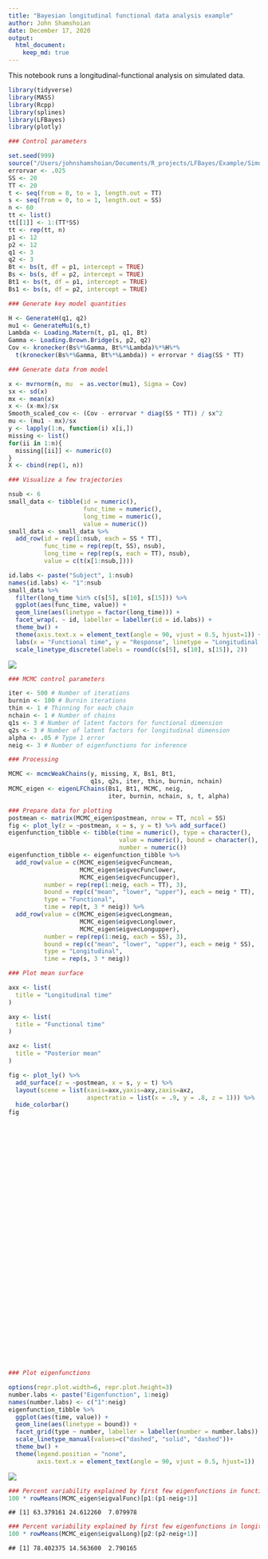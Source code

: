 ```yaml
---
title: "Bayesian longitudinal functional data analysis example"
author: John Shamshoian
date: December 17, 2020
output: 
  html_document:
    keep_md: true
---
```


This notebook runs a longitudinal-functional analysis on simulated data.


```r
library(tidyverse)
library(MASS)
library(Rcpp)
library(splines)
library(LFBayes)
library(plotly)
```


```r
### Control parameters

set.seed(999)
source("/Users/johnshamshoian/Documents/R_projects/LFBayes/Example/Simulation_funcs.R")
errorvar <- .025
SS <- 20
TT <- 20
t <- seq(from = 0, to = 1, length.out = TT)
s <- seq(from = 0, to = 1, length.out = SS)
n <- 60
tt <- list()
tt[[1]] <- 1:(TT*SS)
tt <- rep(tt, n)
p1 <- 12
p2 <- 12
q1 <- 3
q2 <- 3
Bt <- bs(t, df = p1, intercept = TRUE)
Bs <- bs(s, df = p2, intercept = TRUE)
Bt1 <- bs(t, df = p1, intercept = TRUE)
Bs1 <- bs(s, df = p2, intercept = TRUE)
```


```r
### Generate key model quantities

H <- GenerateH(q1, q2)
mu1 <- GenerateMu1(s,t)
Lambda <- Loading.Matern(t, p1, q1, Bt)
Gamma <- Loading.Brown.Bridge(s, p2, q2)
Cov <- kronecker(Bs%*%Gamma, Bt%*%Lambda)%*%H%*%
  t(kronecker(Bs%*%Gamma, Bt%*%Lambda)) + errorvar * diag(SS * TT)
```


```r
### Generate data from model

x <- mvrnorm(n, mu  = as.vector(mu1), Sigma = Cov)
sx <- sd(x)
mx <- mean(x)
x <- (x-mx)/sx
Smooth_scaled_cov <- (Cov - errorvar * diag(SS * TT)) / sx^2
mu <- (mu1 - mx)/sx
y <- lapply(1:n, function(i) x[i,])
missing <- list()
for(ii in 1:n){
  missing[[ii]] <- numeric(0)
}
X <- cbind(rep(1, n))
```


```r
### Visualize a few trajectories

nsub <- 6
small_data <- tibble(id = numeric(),
                     func_time = numeric(),
                     long_time = numeric(),
                     value = numeric())
small_data <- small_data %>% 
  add_row(id = rep(1:nsub, each = SS * TT),
          func_time = rep(rep(t, SS), nsub),
          long_time = rep(rep(s, each = TT), nsub),
          value = c(t(x[1:nsub,])))

id.labs <- paste("Subject", 1:nsub)
names(id.labs) <- "1":nsub
small_data %>%
  filter(long_time %in% c(s[5], s[10], s[15])) %>%
  ggplot(aes(func_time, value)) +
  geom_line(aes(linetype = factor(long_time))) +
  facet_wrap(. ~ id, labeller = labeller(id = id.labs)) + 
  theme_bw() +
  theme(axis.text.x = element_text(angle = 90, vjust = 0.5, hjust=1)) + 
  labs(x = "Functional time", y = "Response", linetype = "Longitudinal time") +
  scale_linetype_discrete(labels = round(c(s[5], s[10], s[15]), 2))
```

![](example_files/figure-html/unnamed-chunk-5-1.png)<!-- -->

```r
### MCMC control parameters

iter <- 500 # Number of iterations
burnin <- 100 # Burnin iterations
thin <- 1 # Thinning for each chain
nchain <- 1 # Number of chains
q1s <- 3 # Number of latent factors for functional dimension
q2s <- 3 # Number of latent factors for longitudinal dimension
alpha <- .05 # Type 1 error
neig <- 3 # Number of eigenfunctions for inference
```


```r
### Processing

MCMC <- mcmcWeakChains(y, missing, X, Bs1, Bt1,
                       q1s, q2s, iter, thin, burnin, nchain)
MCMC_eigen <- eigenLFChains(Bs1, Bt1, MCMC, neig,
                            iter, burnin, nchain, s, t, alpha)
```


```r
### Prepare data for plotting
postmean <- matrix(MCMC_eigen$postmean, nrow = TT, ncol = SS)
fig <- plot_ly(z = ~postmean, x = s, y = t) %>% add_surface()
eigenfunction_tibble <- tibble(time = numeric(), type = character(),
                               value = numeric(), bound = character(),
                               number = numeric())
eigenfunction_tibble <- eigenfunction_tibble %>%
  add_row(value = c(MCMC_eigen$eigvecFuncmean,
                    MCMC_eigen$eigvecFunclower,
                    MCMC_eigen$eigvecFuncupper),
          number = rep(rep(1:neig, each = TT), 3),
          bound = rep(c("mean", "lower", "upper"), each = neig * TT),
          type = "Functional",
          time = rep(t, 3 * neig)) %>%
  add_row(value = c(MCMC_eigen$eigvecLongmean,
                    MCMC_eigen$eigvecLonglower,
                    MCMC_eigen$eigvecLongupper),
          number = rep(rep(1:neig, each = SS), 3),
          bound = rep(c("mean", "lower", "upper"), each = neig * SS),
          type = "Longitudinal",
          time = rep(s, 3 * neig))
```


```r
### Plot mean surface

axx <- list(
  title = "Longitudinal time"
)

axy <- list(
  title = "Functional time"
)

axz <- list(
  title = "Posterior mean"
)

fig <- plot_ly() %>%
  add_surface(z = ~postmean, x = s, y = t) %>%
  layout(scene = list(xaxis=axx,yaxis=axy,zaxis=axz,
                      aspectratio = list(x = .9, y = .8, z = 1))) %>%
  hide_colorbar()
fig
```

<!--html_preserve--><div id="htmlwidget-5e25a9a6b28ef9af7add" style="width:672px;height:480px;" class="plotly html-widget"></div>
<script type="application/json" data-for="htmlwidget-5e25a9a6b28ef9af7add">{"x":{"visdat":{"976dad20c4b":["function () ","plotlyVisDat"]},"cur_data":"976dad20c4b","attrs":{"976dad20c4b":{"alpha_stroke":1,"sizes":[10,100],"spans":[1,20],"z":{},"type":"surface","x":[0,0.0526315789473684,0.105263157894737,0.157894736842105,0.210526315789474,0.263157894736842,0.315789473684211,0.368421052631579,0.421052631578947,0.473684210526316,0.526315789473684,0.578947368421053,0.631578947368421,0.684210526315789,0.736842105263158,0.789473684210526,0.842105263157895,0.894736842105263,0.947368421052632,1],"y":[0,0.0526315789473684,0.105263157894737,0.157894736842105,0.210526315789474,0.263157894736842,0.315789473684211,0.368421052631579,0.421052631578947,0.473684210526316,0.526315789473684,0.578947368421053,0.631578947368421,0.684210526315789,0.736842105263158,0.789473684210526,0.842105263157895,0.894736842105263,0.947368421052632,1],"inherit":true}},"layout":{"margin":{"b":40,"l":60,"t":25,"r":10},"scene":{"xaxis":{"title":"Longitudinal time"},"yaxis":{"title":"Functional time"},"zaxis":{"title":"Posterior mean"},"aspectratio":{"x":0.9,"y":0.8,"z":1}},"hovermode":"closest","showlegend":false,"legend":{"yanchor":"top","y":0.5}},"source":"A","config":{"showSendToCloud":false},"data":[{"colorbar":{"title":"postmean","ticklen":2,"len":0.5,"lenmode":"fraction","y":1,"yanchor":"top"},"colorscale":[["0","rgba(68,1,84,1)"],["0.0416666666666667","rgba(70,19,97,1)"],["0.0833333333333333","rgba(72,32,111,1)"],["0.125","rgba(71,45,122,1)"],["0.166666666666667","rgba(68,58,128,1)"],["0.208333333333333","rgba(64,70,135,1)"],["0.25","rgba(60,82,138,1)"],["0.291666666666667","rgba(56,93,140,1)"],["0.333333333333333","rgba(49,104,142,1)"],["0.375","rgba(46,114,142,1)"],["0.416666666666667","rgba(42,123,142,1)"],["0.458333333333333","rgba(38,133,141,1)"],["0.5","rgba(37,144,140,1)"],["0.541666666666667","rgba(33,154,138,1)"],["0.583333333333333","rgba(39,164,133,1)"],["0.625","rgba(47,174,127,1)"],["0.666666666666667","rgba(53,183,121,1)"],["0.708333333333333","rgba(79,191,110,1)"],["0.75","rgba(98,199,98,1)"],["0.791666666666667","rgba(119,207,85,1)"],["0.833333333333333","rgba(147,214,70,1)"],["0.875","rgba(172,220,52,1)"],["0.916666666666667","rgba(199,225,42,1)"],["0.958333333333333","rgba(226,228,40,1)"],["1","rgba(253,231,37,1)"]],"showscale":false,"z":[[-0.139134533850901,-0.134438773422694,-0.123196878307528,-0.115530939213214,-0.109013863713912,-0.0977707930725448,-0.0831881956928658,-0.0699314756202623,-0.0605265373727263,-0.0560145285975185,-0.055785691640321,-0.0578649985063035,-0.0615236175484445,-0.0675111810182845,-0.0757042413027261,-0.0845024364587394,-0.0930528049720716,-0.102335875029816,-0.112372746528671,-0.119760189322387],[0.0907647132501361,0.106364802474382,0.117445404613824,0.130436082226388,0.144870228506103,0.158081894337946,0.168975729918919,0.177199554915574,0.182324973048553,0.183886899256488,0.181696975447549,0.175814235112439,0.166526366656847,0.1543845580757,0.140452426997805,0.126560806968025,0.113792479552897,0.101522436015319,0.0890834062711245,0.0763051852013285],[0.313489897005933,0.339255534538644,0.349837911756657,0.367632241324717,0.389372172410429,0.404143564788766,0.411135465702508,0.41417032853904,0.414905564290629,0.413519854993792,0.409041481935847,0.399582284356612,0.384987395868474,0.367142643035941,0.348027674399131,0.329587093345479,0.313073665169927,0.298294024018834,0.2839721275096,0.266241073512344],[0.495404675598026,0.530170244861729,0.540861907028028,0.563040366149061,0.591187611997121,0.607645284786263,0.611739225917151,0.610573429026826,0.607489049592775,0.603241122287207,0.596276789189038,0.583182579716495,0.563518976946606,0.540351881127423,0.516490990289922,0.494041910658439,0.474454790732377,0.457929739764376,0.4426236603444,0.421268241152428],[0.635656484449186,0.677860892817148,0.689021640816512,0.714921432048263,0.748329680085016,0.766386988289667,0.768459663120462,0.764092436934099,0.757905699237951,0.751126349326197,0.741797744450595,0.72538840625965,0.701294103863981,0.673541136024861,0.645635540133627,0.619872695653166,0.597904112912762,0.580246175875032,0.564562369456083,0.540719958076446],[0.741775444585013,0.789467038686728,0.800900332969943,0.829522049994186,0.866802200970735,0.885964780468363,0.886418252918195,0.879562054603866,0.87099044012344,0.862291735928183,0.851203224586626,0.832342572913321,0.804972613044378,0.77383436377484,0.742954560521366,0.714775236538373,0.691098928569848,0.672669110743462,0.656769555918179,0.63111457149486],[0.797363709157101,0.848152740319434,0.859945615754567,0.890163954541985,0.929615670992006,0.949503211928196,0.94921772430495,0.941062887952649,0.931136535621866,0.92124855446406,0.908999347550018,0.888576526935323,0.859199604145872,0.826022912878319,0.793383394971174,0.763833939130795,0.739283586118212,0.720608788375673,0.704855898299361,0.678426623509301],[0.776806712240249,0.827870939144868,0.840734394975922,0.871395765300342,0.910997709563444,0.931560018010682,0.932271699308324,0.924784035875561,0.914960245349437,0.904653554163777,0.891628640842523,0.870334732448245,0.840154572333514,0.806288643813711,0.773143338387214,0.743387099729334,0.719022240103155,0.70096330479921,0.686183916768424,0.66071422129706],[0.679986693727425,0.728399948824903,0.742969957662736,0.772859062074622,0.810534759067277,0.831671034606419,0.83508093354264,0.830222438647854,0.821984639077033,0.812074042554779,0.798717963351044,0.777323752927196,0.747638555760897,0.714524366558792,0.682200100391759,0.65344139586055,0.63032470248159,0.613716331627974,0.600696021861572,0.577888406401398],[0.523216635729783,0.566174005428242,0.582568986635366,0.610393594962864,0.644188379559868,0.665506525549957,0.672708750447146,0.671933604252636,0.666527362323337,0.657866655810715,0.644850667766652,0.624374333128151,0.596667083199424,0.565883978194437,0.535794514453566,0.509226775527297,0.488282870308231,0.473708425925696,0.462875339124975,0.443941108021825],[0.321932472854045,0.356989214492929,0.3749825060219,0.399494012690776,0.427672915746298,0.448591826248787,0.460149448902715,0.464399537073901,0.46274440267875,0.456083255653086,0.444121817191865,0.425607518365851,0.401308552139375,0.374365398309124,0.347868531593507,0.324621410399025,0.306685548191974,0.294615030999045,0.286237288669258,0.272081580540719],[0.0904862582734998,0.115765970064311,0.134951466312104,0.155057151586063,0.176193992699564,0.196045706017051,0.212076695828828,0.22179502541068,0.224418086064144,0.220279563352716,0.209966539407534,0.194286160834624,0.174561402384143,0.152708792137341,0.130974687190584,0.112060973645933,0.097915905798228,0.0888226385610259,0.0831790749032357,0.0745626741553376],[-0.159455443856596,-0.145115498797554,-0.12501704839102,-0.110018080843751,-0.0968287622179664,-0.0784890233023129,-0.0579464364349774,-0.0425117009342807,-0.0352942070384289,-0.0365767093040042,-0.0448491722388657,-0.0571281795651254,-0.0715325987538892,-0.087499703385239,-0.103727183243211,-0.117656786869089,-0.127501451086257,-0.133319503791147,-0.136077248298911,-0.138684623822135],[-0.419119435233799,-0.416008377989278,-0.394809510776819,-0.384961375662223,-0.379864402870942,-0.362910274085953,-0.337488644332922,-0.315942031778653,-0.303817462401682,-0.302054033936802,-0.308181215489114,-0.316938452168692,-0.325865278248675,-0.335825529513892,-0.346496073048174,-0.355431078816099,-0.360992965964311,-0.363622669288567,-0.363635340384609,-0.36023132872135],[-0.669501843612374,-0.677044118801218,-0.654570442854319,-0.649474895087116,-0.651958823996428,-0.636091462018328,-0.605708125226259,-0.578040431139131,-0.561016365756286,-0.556232306486166,-0.560285830987074,-0.565689804213477,-0.569420323959086,-0.573742598728718,-0.579277272345407,-0.583643350507037,-0.585321305195741,-0.585139368114744,-0.582793499596519,-0.573871789096972],[-0.875589643089807,-0.892374383724035,-0.869234932559405,-0.868406464759997,-0.877487037826349,-0.862881393405082,-0.828721660342219,-0.796163078704591,-0.77507396588196,-0.767624473150149,-0.769673291124262,-0.771924544094483,-0.770931130686481,-0.770171532032632,-0.771095446517993,-0.771414050296945,-0.769739456797448,-0.767246426813648,-0.76308681418385,-0.749664516478653],[-1.0193599067632,-1.04341493697848,-1.02052111662817,-1.02334231640177,-1.03770752953769,-1.02469486071268,-0.988528965081808,-0.952933657873495,-0.929080335670186,-0.91956623280535,-0.919778829170066,-0.919218849613029,-0.914208153602915,-0.90914208091155,-0.90612636905608,-0.903024706324593,-0.89861067143101,-0.894329429493031,-0.888896469676707,-0.872206579492656],[-1.12130528843531,-1.1506665553185,-1.12808455601951,-1.13364852519578,-1.15192980676343,-1.14021541737541,-1.10278887302437,-1.06519050728402,-1.03949278804384,-1.02856297736705,-1.02745382907524,-1.02483958089929,-1.01688755079736,-1.00863145023055,-1.00264745439099,-0.996940762130779,-0.990420452623881,-0.984713440340488,-0.978218034066168,-0.959059731470158],[-1.18597965516615,-1.2186075930203,-1.19615962529285,-1.20342285389772,-1.22415264671584,-1.21321677142027,-1.17496793765339,-1.13614745261369,-1.10938731508263,-1.09767676980411,-1.09584256884405,-1.09205143795993,-1.08236146373214,-1.0721670232182,-1.06432315924512,-1.05694640880626,-1.04904024772173,-1.04232038957854,-1.03498586167961,-1.01413613755532],[-1.15813082976526,-1.19146347487697,-1.17087316013248,-1.17915240836486,-1.20054390434562,-1.19107837602556,-1.15478589104075,-1.11742814548884,-1.09125634218048,-1.07927927836806,-1.07655080065866,-1.07163231373071,-1.06079052607115,-1.0494084971169,-1.04042507883397,-1.03220669701923,-1.02393801575068,-1.01734172411201,-1.01050524998327,-0.990138451276444]],"type":"surface","x":[0,0.0526315789473684,0.105263157894737,0.157894736842105,0.210526315789474,0.263157894736842,0.315789473684211,0.368421052631579,0.421052631578947,0.473684210526316,0.526315789473684,0.578947368421053,0.631578947368421,0.684210526315789,0.736842105263158,0.789473684210526,0.842105263157895,0.894736842105263,0.947368421052632,1],"y":[0,0.0526315789473684,0.105263157894737,0.157894736842105,0.210526315789474,0.263157894736842,0.315789473684211,0.368421052631579,0.421052631578947,0.473684210526316,0.526315789473684,0.578947368421053,0.631578947368421,0.684210526315789,0.736842105263158,0.789473684210526,0.842105263157895,0.894736842105263,0.947368421052632,1],"frame":null}],"highlight":{"on":"plotly_click","persistent":false,"dynamic":false,"selectize":false,"opacityDim":0.2,"selected":{"opacity":1},"debounce":0},"shinyEvents":["plotly_hover","plotly_click","plotly_selected","plotly_relayout","plotly_brushed","plotly_brushing","plotly_clickannotation","plotly_doubleclick","plotly_deselect","plotly_afterplot","plotly_sunburstclick"],"base_url":"https://plot.ly"},"evals":[],"jsHooks":[]}</script><!--/html_preserve-->


```r
### Plot eigenfunctions

options(repr.plot.width=6, repr.plot.height=3)
number.labs <- paste("Eigenfunction", 1:neig)
names(number.labs) <- c("1":neig)
eigenfunction_tibble %>%
  ggplot(aes(time, value)) +
  geom_line(aes(linetype = bound)) +
  facet_grid(type ~ number, labeller = labeller(number = number.labs)) +
  scale_linetype_manual(values=c("dashed", "solid", "dashed"))+
  theme_bw() +
  theme(legend.position = "none",
        axis.text.x = element_text(angle = 90, vjust = 0.5, hjust=1))
```

![](example_files/figure-html/unnamed-chunk-10-1.png)<!-- -->


```r
### Percent variability explained by first few eigenfunctions in functional direction
100 * rowMeans(MCMC_eigen$eigvalFunc)[p1:(p1-neig+1)]
```

```
## [1] 63.379161 24.612260  7.079978
```


```r
### Percent variability explained by first few eigenfunctions in longitudinal direction
100 * rowMeans(MCMC_eigen$eigvalLong)[p2:(p2-neig+1)]
```

```
## [1] 78.402375 14.563600  2.790165
```
